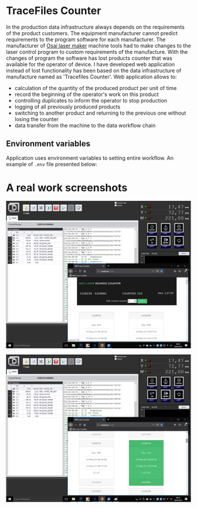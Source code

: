 # TraceFiles Counter
In the production data infrastructure always depends on the requirements of the product customers. The equipment manufacturer cannot predict requirements to the program software for each manufacturer. The manufacturer of [Osai laser maker](https://osai-as.com/en/neomark-easy) machine tools had to make changes to the laser control program to custom requirements of the manufacture. With the changes of program the software has lost products counter that was available for the operator of device. I have developed web application instead of lost functionality has been based on the data infrastructure of manufacture named as 'Tracefiles Counter'.
Web application allows to:
  - calculation of the quantity of the produced product per unit of time
  - record the beginning of the operator's work on this product
  - controlling duplicates to inform the operator to stop production
  - logging of all previously produced products
  - switching to another product and returning to the previous one without losing the counter
  - data transfer from the machine to the data workflow chain

## Environment variables
Application uses environment variables to setting entire workflow. An example of <code>.env</code> file presented below:


  # A real work screenshots
  <p align="center">
    <img src="https://github.com/inc0d3w3trust/TraceFilesCounter/blob/main/assets/images/HeaderCounter.png" width="640" title="screenshot1">
  </p>
  <p align="center">
    <img src="https://github.com/inc0d3w3trust/TraceFilesCounter/blob/main/assets/images/GreenCardCounter.png" width="640" title="screenshot2">
  </p>
